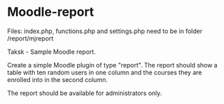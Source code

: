 # Moodle-report
Files: index.php, functions.php and settings.php need to be in folder /report/mjreport

Taksk - Sample Moodle report.

Create a simple Moodle plugin of type "report". The report should show a table with ten random users in one column and the courses they are enrolled into in the second column.

The report should be available for administrators only.
